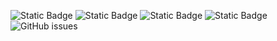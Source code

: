 ![Static Badge](https://img.shields.io/badge/blacklists-61-000000) ![Static Badge](https://img.shields.io/badge/blacklisted-3003614-cc0000) ![Static Badge](https://img.shields.io/badge/whitelisted-2254-00CC00) ![Static Badge](https://img.shields.io/badge/streaming_blacklist-28107-000000) ![GitHub issues](https://img.shields.io/github/issues/fabriziosalmi/blacklists)

